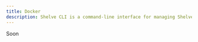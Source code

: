 ```yaml
---
title: Docker
description: Shelve CLI is a command-line interface for managing Shelve projects.
---
```


Soon
